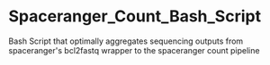 # Spaceranger_Count_Bash_Script
Bash Script that optimally aggregates sequencing outputs from spaceranger's bcl2fastq wrapper to the spaceranger count pipeline
